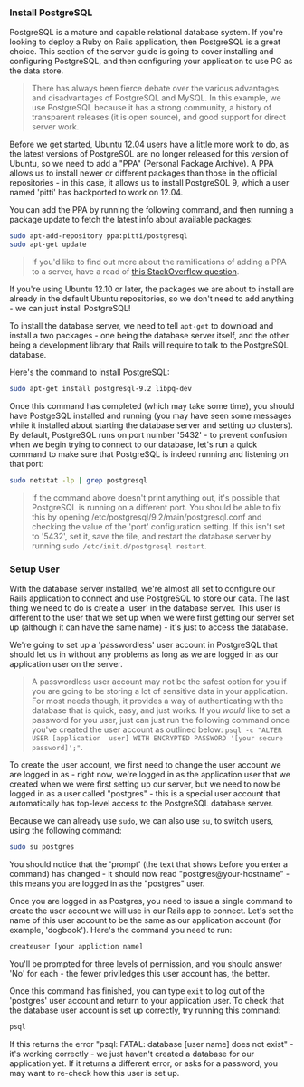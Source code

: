 ### Install PostgreSQL

PostgreSQL is a mature and capable relational database system. If you're looking to deploy a Ruby on Rails application, then PostgreSQL is a great choice. This section of the server guide is going to cover installing and configuring PostgreSQL, and then configuring your application to use PG as the data store.

> There has always been fierce debate over the various advantages and disadvantages of PostgreSQL and MySQL. In this example, we use PostgreSQL because it has a strong community, a history of transparent releases (it is open source), and good support for direct server work.

Before we get started, Ubuntu 12.04 users have a little more work to do, as the latest versions of PostgreSQL are no longer released for this version of Ubuntu, so we need to add a "PPA" (Personal Package Archive). A PPA allows us to install newer or different packages than those in the official repositories - in this case, it allows us to install PostgreSQL 9, which a user named 'pitti' has backported to work on 12.04. 

You can add the PPA by running the following command, and then running a package update to fetch the latest info about available packages:

``` bash
sudo apt-add-repository ppa:pitti/postgresql
sudo apt-get update
```

> If you'd like to find out more about the ramifications of adding a PPA to a server, have a read of [this StackOverflow question](http://askubuntu.com/questions/35629/are-ppas-safe-to-add-to-my-system-and-what-are-some-red-flags-to-watch-out).

If you're using Ubuntu 12.10 or later, the packages we are about to install are already in the default Ubuntu repositories, so we don't need to add anything - we can just install PostgreSQL!

To install the database server, we need to tell `apt-get` to download and install a two packages - one being the database server itself, and the other being a development library that Rails will require to talk to the PostgreSQL database.

Here's the command to install PostgreSQL:

``` bash
sudo apt-get install postgresql-9.2 libpq-dev
```

Once this command has completed (which may take some time), you should have PostgeSQL installed and running (you may have seen some messages while it installed about starting the database server and setting up clusters). By default, PostgreSQL runs on port number '5432' - to prevent confusion when we begin trying to connect to our database, let's run a quick command to make sure that PostgreSQL is indeed running and listening on that port:


``` bash
sudo netstat -lp | grep postgresql
```

> If the command above doesn't print anything out, it's possible that PostgreSQL is running on a different port. You should be able to fix this by opening /etc/postgresql/9.2/main/postgresql.conf and checking the value of the 'port' configuration setting. If this isn't set to '5432', set it, save the file, and restart the database server by running `sudo /etc/init.d/postgresql restart`.

### Setup User

With the database server installed, we're almost all set to configure our Rails application to connect and use PostgreSQL to store our data. The last thing we need to do is create a 'user' in the database server. This user is different to the user that we set up when we were first getting our server set up (although it can have the same name) - it's just to access the database. 

We're going to set up a 'passwordless' user account in PostgreSQL that should let us in without any problems as long as we are logged in as our application user on the server. 

> A passwordless user account may not be the safest option for you if you are going to be storing a lot of sensitive data in your application. For most needs though, it provides a way of authenticating with the database that is quick, easy, and just works. If you _would_ like to set a password for you user, just can just run the following command once you've created the user account as outlined below: `psql -c "ALTER USER [application  user] WITH ENCRYPTED PASSWORD '[your secure password]';"`.

To create the user account, we first need to change the user account we are logged in as - right now, we're logged in as the application user that we created when we were first setting up our server, but we need to now be logged in as a user called "postgres" - this is a special user account that automatically has top-level access to the PostgreSQL database server. 

Because we can already use `sudo`, we can also use `su`, to switch users, using the following command:

``` bash
sudo su postgres
```

You should notice that the 'prompt' (the text that shows before you enter a command) has changed - it should now read "postgres@your-hostname" - this means you are logged in as the "postgres" user. 

Once you are logged in as Postgres, you need to issue a single command to create the user account we will use in our Rails app to connect. Let's set the name of this user account to be the same as our application account (for example, 'dogbook'). Here's the command you need to run:

``` bash
createuser [your appliction name]
```

You'll be prompted for three levels of permission, and you should answer 'No' for each - the fewer priviledges this user account has, the better. 

Once this command has finished, you can type `exit` to log out of the 'postgres' user account and return to your application user. To check that the database user account is set up correctly, try running this command:

``` bash
psql
```

If this returns the error "psql: FATAL:  database [user name] does not exist" - it's working correctly - we just haven't created a database for our application yet. If it returns a different error, or asks for a password, you may want to re-check how this user is set up.
